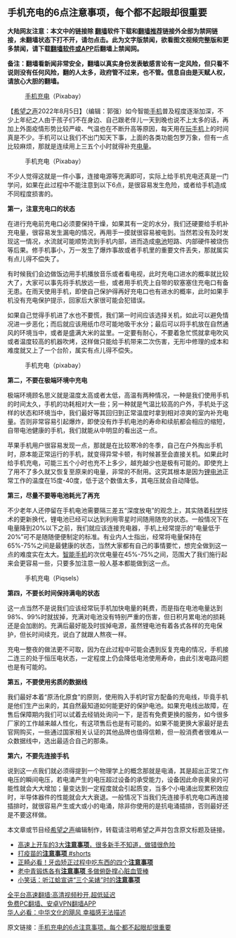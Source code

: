 <!-- 面包屑导航 --> <h2>手机充电的6点注意事项，每个都不起眼却很重要</h2> <p class="notice"><b>大陆网友注意：本文中的链接除 <a href="https://github.com/bannedbook/fanqiang" >翻墙</a>软件下载和<a href="https://github.com/killgcd/justmysocks/blob/master/README.md">翻墙推荐</a>链接外全部为禁网链接，未翻墙状态下打不开，请勿点击。此为文字版禁闻，欲看图文视频完整版和更多禁闻，请下载<a href="https://github.com/bannedbook/fanqiang">翻墙软件或APP</a>后翻墙上禁闻网。</p><p>备注：翻墙看新闻非常安全，翻墙以真实身份发表敏感言论有一定风险，但只看不说则没有任何风险，翻的人太多，政府管不过来，也不管。信息自由是天赋人权，请放心大胆的翻墙。</b></p>  <div class="entry"> <figure><figcaption><a href="https://www.bannedbook.org/bnews/tag/%E6%89%8B%E6%9C%BA%E5%85%85%E7%94%B5/" class="st_tag internal_tag" rel="tag" title="标签 手机充电 下的日志">手机充电</a>（Pixabay）</figcaption></figure> <p>【<span class='wp_keywordlink_affiliate'><a href="https://www.soundofhope.org" title="希望之声" target="_blank">希望之声</a></span>2022年8月5日】（编辑：郭强）如今智能<a href="https://www.bannedbook.org/bnews/tag/%e6%89%8b%e6%9c%ba/" class="st_tag internal_tag" rel="tag" title="标签 手机 下的日志">手机</a>普及程度逐渐加深，不少上年纪之人由于孩子们不在身边、自己跟老伴儿一天到晚也说不上太多的话，再加上外面疫情形势比较严峻、气温也在不断升高等原因，每天用在<a href="https://www.bannedbook.org/bnews/tag/%E7%8E%A9%E6%89%8B%E6%9C%BA/" class="st_tag internal_tag" rel="tag" title="标签 玩手机 下的日志">玩手机</a>上的时间真是不少。手机可以让我们不出门知天下事，上面的各类功能包罗万象，但有一点比较麻烦，那就是连续用上三五个小时就得补充<a href="https://www.bannedbook.org/bnews/tag/%E7%94%B5%E9%87%8F/" class="st_tag internal_tag" rel="tag" title="标签 电量 下的日志">电量</a>。</p> <figure><figcaption>手机充电（Pixabay）</figcaption></figure> <p>不少人觉得这就是一件小事，连接电源等充满即可，实际上给手机充电还真是一门学问，如果在此过程中不能注意到以下6点，是很容易发生危险，或者给手机造成不同程度损害的。</p> <p><strong>第一，注意充电口的状态</strong></p> <p>在进行充电前充电口必须要保持干燥，如果其有一定的水分，我们还硬要给手机补充电量，很容易发生漏电的情况，再用手一摸就很容易被电到。当然若没有及时发现这一情况，水流就可能顺势流到手机内部，进而造成<a href="https://www.bannedbook.org/bnews/tag/%e7%94%b5%e6%b1%a0/" class="st_tag internal_tag" rel="tag" title="标签 电池 下的日志">电池</a>短路、内部硬件被烧伤等后果。修手机事小，万一发生了爆炸事故或者手机里的重要文件丢失，那就属实有点儿得不偿失了。</p> <p>有时候我们会边做饭边用手机播放音乐或者看电视，此时充电口进水的概率就比较大了，大家可以事先将手机放远一些，或者用手机壳上自带的软塞塞住充电口有备无患。在雨天使用手机，即使自己保护得再好充电口也有进水的概率，此时如果手机没有充电保护提示，回家后大家很可能会犯错误。</p>  <p>如果自己觉得手机进了水也不要慌，我们第一时间应该选择关机，如此可以避免情况进一步恶化；而后就应该用纸巾尽可能地吸干水分；最后可以将手机放在自然通风的环境当中，或者是盛满大米的盆里。一定要有耐心，不要着急忙慌就拿电吹风或者温度较高的机器吹烤，这样做只能给手机带来二次伤害，无形中修理的成本和难度就又上了一个台阶，属实有点儿得不偿失。</p> <figure><figcaption>手机充电（pixabay）</figcaption></figure> <p><strong>第二，不要在极端环境中充电</strong></p> <p>极端环境顾名思义就是温度太高或者太低，高温有两种情况，一种是我们使用手机的时间太久，手机的功耗相对大一些；另一种就是气温比较高的户外，手机处于这样的状态和环境当中，我们最好等其回归到正常温度时拿到相对凉爽的室内补充电量。否则非常容易引起爆炸，即使没有炸手机电池的寿命和续航都会相应的缩短，自带电池健康的手机，我们就能从中明显的看出这一点。</p> <p>苹果手机用户很容易发现一点，那就是在比较寒冷的冬季，自己在户外掏出手机时，原本能正常运行的手机，就变得异常卡顿，有时候甚至会直接关机。如果此时给手机充电，可能三五个小时也充不上多少，越充越少也是极有可能的。即使充上了用不了多久就又恢复至原来的电量，非常的不耐用。这究其根本是因为<a href="https://www.bannedbook.org/bnews/tag/%E9%94%82%E7%94%B5%E6%B1%A0/" class="st_tag internal_tag" rel="tag" title="标签 锂电池 下的日志">锂电池</a>正常工作的温度在15度-40度，低于这个数值太多，其电压就会自动降低。</p> <p><strong>第三，尽量不要等电池耗光了再充</strong></p>  <p>不少老年人还停留在手机电池需要隔三差五“深度放电”的观念上，其实随着<span class='wp_keywordlink'><a href="https://www.bannedbook.org/forum11/topic309.html" title="禁片：“科学”的棍子" target="_blank">科学</a></span>技术的更新换代，锂电池已经可以达到利用零星时间随用随充的状态。一般情况下在电量降到20%以下之前，我们就应该连接充电器，手机上经常提示的“电量低于20%”可不是随随便便制定的标准。有业内人士指出，经常将电量保持在65%-75%之间是最健康的状态，当然大家都有自己的事情要忙，想完全做到这一点的难度实在太大。<a href="https://www.bannedbook.org/bnews/tag/%e6%99%ba%e8%83%bd%e6%89%8b%e6%9c%ba/" class="st_tag internal_tag" rel="tag" title="标签 智能手机 下的日志">智能手机</a>的次优电量在45%-75%之间，范围大了我们施行起来会更容易一些，只要多加注意一般人基本都能做到这一点。</p> <figure><figcaption>手机充电（Piqsels）</figcaption></figure> <p><strong>第四，不要长时间保持满电的状态</strong></p> <p>这一点当然不是说我们应该经常玩手机加快电量的耗费，而是指在电池电量达到98%、99%时就拔掉，充满对电池没有特别严重的伤害，但日积月累电池的损耗还是会加剧的。充满后最好能及时拔掉电源，虽然锂电池有着各式各样的充电保护，但长时间续充，说白了就跟人熬夜一样。</p> <p>充电一整夜的做法更不可取，因为在此过程中可能会遇到反复充电的情况，手机接二连三的处于恒压电状态，一定程度上仍会降低电池使用寿命，由此引发电路问题也是有可能的。</p> <p><strong>第五，不要使用劣质的数据线</strong></p>  <p>我们最好本着“原汤化原食”的原则，使用购入手机时官方配备的充电线，毕竟手机是他们生产出来的，其自然最知道如何能更好的保护电池。如果充电线出故障，在售后保障期内我们可以试着去经销处询问一下，是否有免费更换的服务，如今很多厂家的工作越来越人性化，有这项售后也是有可能的。如果不能更换大家最好是去官网购买，一些通过国家相关认证的其他品牌也值得信赖，但一般消费者很难从一众数据线中，选出最适合自己的那条。</p> <p><strong>第六，不要先连接手机</strong></p> <p>说到这一点我们就必须得提到一个物理学上的概念那就是电涌，其是超出正常工作电压的瞬间电压，若电涌产生的电压超过设备的承受能力，设备因此命丧黄泉的可能性就会大大增加；量变达到一定程度就会引起质变，当多个小电涌出现累积效应时，半导体器件的性能就会大大衰退。一般情况下当我们先连接手机充电口再连接插排时，就很容易产生或大或小的电涌，除非你使用的是抗电涌插排，否则最好还是不要这样做。</p> <p>本文章或节目经<a href="https://www.bannedbook.org/bnews/tag/%e5%b8%8c%e6%9c%9b%e4%b9%8b%e5%a3%b0/" class="st_tag internal_tag" rel="tag" title="标签 希望之声 下的日志">希望之声</a>编辑制作，转载请注明希望之声并包含原文标题及链接。 </p> <div id="taboola-mid-1"></div>  <ul class='op-related-articles' title='相关阅读'> <li><a href='https://www.bannedbook.org/bnews/lifebaike/20220621/1748178.html' target='_blank'>高速上开车的3大<b>注意事项</b>，很多新手不知道，做错很危险</a></li> <li><a href='https://www.bannedbook.org/bnews/bannedvideo/20220526/1737644.html' target='_blank'>打疫苗的<b>注意事项</b> #shorts</a></li> <li><a href='https://www.bannedbook.org/bnews/lifebaike/20220519/1734647.html' target='_blank'>正畸必看！牙齿矫正过程中吃东西的四个<b>注意事项</b></a></li> <li><a href='https://www.bannedbook.org/bnews/lifebaike/20220309/1702438.html' target='_blank'>老中青锻炼各有<b>注意事项</b> 多做俯卧撑心脏血管棒</a></li> <li><a href='https://www.bannedbook.org/bnews/ccpdope/20220225/1697048.html' target='_blank'>小笑话：听江蛤宣讲“三个呆婊”时的<b>注意事项</b></a></li> </ul> <p class="texttj"> <a href="https://github.com/bannedbook/fanqiang/wiki/V2ray%E6%9C%BA%E5%9C%BA" target="_blank">全平台高速翻墙:高清视频秒开,超低延迟</a><br/> <a href="https://github.com/bannedbook/fanqiang/wiki/%E7%A6%81%E9%97%BB%E7%BD%91%E5%AE%89%E5%8D%93%E7%BF%BB%E5%A2%99%E6%96%B0%E9%97%BBAPP" target="_blank">免费PC翻墙、安卓VPN翻墙APP</a><br/> <a href="https://www.bannedbook.org/bnews/comments/20220220/1694796.html" target="_blank">华人必看：中华文化的飓风 幸福感无法描述</a> </p> <p>原文链接：<a class="src_link"  href="https://www.soundofhope.org/post/642506" target="_blank">手机充电的6点注意事项，每个都不起眼却很重要</a></p><a name='sharetosocial'></a>  <div style="margin-bottom:5px;padding-bottom:5px;clear:both"> <div id="archive-pix-1" class="banner-ads"> <!-- AuctionX Display platform tag START --> <div id="27602x728x90x621x_ADSLOT1" clicktrack="%%CLICK_URL_ESC%%"></div>  <!-- AuctionX Display platform tag END --> </div> <div id="archive-pix-2" class="banner-ads"> <!-- AuctionX Display platform tag START --> <div id="27556x300x250x621x_ADSLOT1" clicktrack="%%CLICK_URL_ESC%%" style="margin:0 auto;text-align:center"></div>  <!-- AuctionX Display platform tag END --> </div> </div>  <div id="archive-pix-1" class="banner-ads"> <!-- AuctionX Display platform tag START --> <div id="27603x728x90x621x_ADSLOT1" clicktrack="%%CLICK_URL_ESC%%"></div>  <!-- AuctionX Display platform tag END --> </div> </div><!--END ENTRY--> 